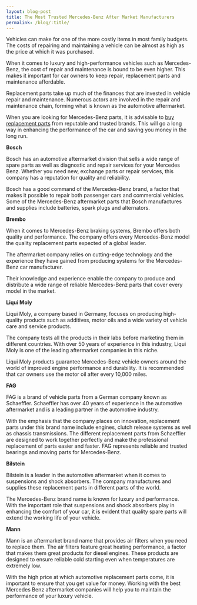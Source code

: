 ```yaml
---
layout: blog-post
title: The Most Trusted Mercedes-Benz After Market Manufacturers
permalink: /blog/:title/
---
```


<p>Vehicles can make for one of the more costly items in most family budgets. The costs of repairing and maintaining a vehicle can be almost as high as the price at which it was purchased.</p>

<p>When it comes to luxury and high-performance vehicles such as Mercedes-Benz, the cost of repair and maintenance is bound to be even higher. This makes it important for car owners to keep repair, replacement parts and maintenance affordable.</p>

<p>Replacement parts take up much of the finances that are invested in vehicle repair and maintenance. Numerous actors are involved in the repair and maintenance chain, forming what is known as the automotive aftermarket.</p>

<p>When you are looking for Mercedes-Benz parts, it is advisable to <a href="{{ site.url }}/mercedes_auto_parts/">buy replacement parts</a> from reputable and trusted brands. This will go a long way in enhancing the performance of the car and saving you money in the long run.</p>

<p><strong>Bosch</strong></p>

<p>Bosch has an automotive aftermarket division that sells a wide range of spare parts as well as diagnostic and repair services for your Mercedes Benz. Whether you need new, exchange parts or repair services, this company has a reputation for quality and reliability.</p>

<p>Bosch has a good command of the Mercedes-Benz brand, a factor that makes it possible to repair both passenger cars and commercial vehicles. Some of the Mercedes-Benz aftermarket parts that Bosch manufactures and supplies include batteries, spark plugs and alternators.</p>

<p><strong>Brembo</strong></p>

<p>When it comes to Mercedes-Benz braking systems, Brembo offers both quality and performance. The company offers every Mercedes-Benz model the quality replacement parts expected of a global leader.</p>

<p>The aftermarket company relies on cutting-edge technology and the experience they have gained from producing systems for the Mercedes-Benz car manufacturer.</p>

<p>Their knowledge and experience enable the company to produce and distribute a wide range of reliable Mercedes-Benz parts that cover every model in the market.</p>

<p><strong>Liqui Moly</strong></p>

<p>Liqui Moly, a company based in Germany, focuses on producing high-quality products such as additives, motor oils and a wide variety of vehicle care and service products.</p>

<p>The company tests all the products in their labs before marketing them in different countries. With over 50 years of experience in this industry, Liqui Moly is one of the leading aftermarket companies in this niche.</p>

<p>Liqui Moly products guarantee Mercedes-Benz vehicle owners around the world of improved engine performance and durability. It is recommended that car owners use the motor oil after every 10,000 miles.</p>

<p><strong>FAG</strong></p>

<p>FAG is a brand of vehicle parts from a German company known as Schaeffler. Schaeffler has over 40 years of experience in the automotive aftermarket and is a leading partner in the automotive industry.</p>

<p>With the emphasis that the company places on innovation, replacement parts under this brand name include engines, clutch release systems as well as chassis transmissions. The different replacement parts from Schaeffler are designed to work together perfectly and make the professional replacement of parts easier and faster. FAG represents reliable and trusted bearings and moving parts for Mercedes-Benz.</p>

<p><strong>Bilstein</strong></p>

<p>Bilstein is a leader in the automotive aftermarket when it comes to suspensions and shock absorbers. The company manufactures and supplies these replacement parts in different parts of the world.</p>

<p>The Mercedes-Benz brand name is known for luxury and performance. With the important role that suspensions and shock absorbers play in enhancing the comfort of your car, it is evident that quality spare parts will extend the working life of your vehicle.</p>

<p><strong>Mann</strong></p>

<p>Mann is an aftermarket brand name that provides air filters when you need to replace them. The air filters feature great heating performance, a factor that makes them great products for diesel engines. These products are designed to ensure reliable cold starting even when temperatures are extremely low.</p>

<p>With the high price at which automotive replacement parts come, it is important to ensure that you get value for money. Working with the best Mercedes Benz aftermarket companies will help you to maintain the performance of your luxury vehicle.</p>
